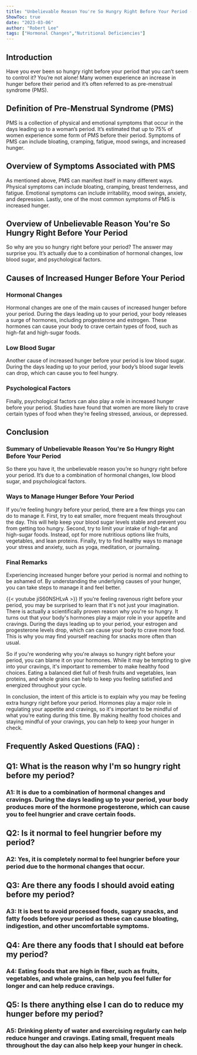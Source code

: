 ```yaml
---
title: "Unbelievable Reason You're So Hungry Right Before Your Period - You Won't Believe What It Is!"
ShowToc: true 
date: "2023-03-06"
author: "Robert Lee" 
tags: ["Hormonal Changes","Nutritional Deficiencies"]
---
```

## Introduction 
Have you ever been so hungry right before your period that you can’t seem to control it? You’re not alone! Many women experience an increase in hunger before their period and it’s often referred to as pre-menstrual syndrome (PMS). 

## Definition of Pre-Menstrual Syndrome (PMS)
PMS is a collection of physical and emotional symptoms that occur in the days leading up to a woman’s period. It’s estimated that up to 75% of women experience some form of PMS before their period. Symptoms of PMS can include bloating, cramping, fatigue, mood swings, and increased hunger.

## Overview of Symptoms Associated with PMS
As mentioned above, PMS can manifest itself in many different ways. Physical symptoms can include bloating, cramping, breast tenderness, and fatigue. Emotional symptoms can include irritability, mood swings, anxiety, and depression. Lastly, one of the most common symptoms of PMS is increased hunger. 

## Overview of Unbelievable Reason You're So Hungry Right Before Your Period
So why are you so hungry right before your period? The answer may surprise you. It’s actually due to a combination of hormonal changes, low blood sugar, and psychological factors. 

## Causes of Increased Hunger Before Your Period

### Hormonal Changes 
Hormonal changes are one of the main causes of increased hunger before your period. During the days leading up to your period, your body releases a surge of hormones, including progesterone and estrogen. These hormones can cause your body to crave certain types of food, such as high-fat and high-sugar foods. 

### Low Blood Sugar 
Another cause of increased hunger before your period is low blood sugar. During the days leading up to your period, your body’s blood sugar levels can drop, which can cause you to feel hungry. 

### Psychological Factors 
Finally, psychological factors can also play a role in increased hunger before your period. Studies have found that women are more likely to crave certain types of food when they’re feeling stressed, anxious, or depressed. 

## Conclusion 

### Summary of Unbelievable Reason You're So Hungry Right Before Your Period
So there you have it, the unbelievable reason you’re so hungry right before your period. It’s due to a combination of hormonal changes, low blood sugar, and psychological factors. 

### Ways to Manage Hunger Before Your Period
If you’re feeling hungry before your period, there are a few things you can do to manage it. First, try to eat smaller, more frequent meals throughout the day. This will help keep your blood sugar levels stable and prevent you from getting too hungry. Second, try to limit your intake of high-fat and high-sugar foods. Instead, opt for more nutritious options like fruits, vegetables, and lean proteins. Finally, try to find healthy ways to manage your stress and anxiety, such as yoga, meditation, or journaling. 

### Final Remarks
Experiencing increased hunger before your period is normal and nothing to be ashamed of. By understanding the underlying causes of your hunger, you can take steps to manage it and feel better.

{{< youtube jiS60NSHLvA >}} 
If you're feeling ravenous right before your period, you may be surprised to learn that it's not just your imagination. There is actually a scientifically proven reason why you're so hungry. It turns out that your body's hormones play a major role in your appetite and cravings. During the days leading up to your period, your estrogen and progesterone levels drop, which can cause your body to crave more food. This is why you may find yourself reaching for snacks more often than usual. 

So if you're wondering why you're always so hungry right before your period, you can blame it on your hormones. While it may be tempting to give into your cravings, it's important to remember to make healthy food choices. Eating a balanced diet full of fresh fruits and vegetables, lean proteins, and whole grains can help to keep you feeling satisfied and energized throughout your cycle. 

In conclusion, the intent of this article is to explain why you may be feeling extra hungry right before your period. Hormones play a major role in regulating your appetite and cravings, so it's important to be mindful of what you're eating during this time. By making healthy food choices and staying mindful of your cravings, you can help to keep your hunger in check.

## Frequently Asked Questions (FAQ) :
<h2>Q1: What is the reason why I'm so hungry right before my period?</h2>

<h3>A1: It is due to a combination of hormonal changes and cravings. During the days leading up to your period, your body produces more of the hormone progesterone, which can cause you to feel hungrier and crave certain foods. </h3>

<h2>Q2: Is it normal to feel hungrier before my period?</h2>

<h3>A2: Yes, it is completely normal to feel hungrier before your period due to the hormonal changes that occur. </h3>

<h2>Q3: Are there any foods I should avoid eating before my period?</h2>

<h3>A3: It is best to avoid processed foods, sugary snacks, and fatty foods before your period as these can cause bloating, indigestion, and other uncomfortable symptoms. </h3>

<h2>Q4: Are there any foods that I should eat before my period?</h2>

<h3>A4: Eating foods that are high in fiber, such as fruits, vegetables, and whole grains, can help you feel fuller for longer and can help reduce cravings. </h3>

<h2>Q5: Is there anything else I can do to reduce my hunger before my period?</h2>

<h3>A5: Drinking plenty of water and exercising regularly can help reduce hunger and cravings. Eating small, frequent meals throughout the day can also help keep your hunger in check. </h3>





